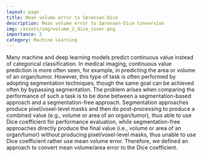 ```yaml
---
layout: page
title: Mean volume error to Sørensen-Dice
description: Mean volume error to Sørensen-Dice Conversion
img: /assets/img/volume_2_dice_cover.png
importance: 2
category: Machine Learning
---
```


Many machine and deep learning models predict continuous value instead of categorical classification. In medical imaging, continuous value prediction is more often seen, for example, in predicting the area or volume of an organ/tumor. However, this type of task is often performed by adopting segmentation techniques, though the same goal can be achieved often by bypassing segmentation. The problem arises when comparing the performance of such a task is to be done between a segmentation-based approach and a segmentation-free approach. Segmentation approaches produce pixel/voxel-level masks and then do post-processing to produce a combined value (e.g., volume or area of an organ/tumor), thus able to use Dice coefficient for performance evaluation, while segmentation-free approaches directly produce the final value (i.e., volume or area of an organ/tumor) without producing pixel/voxel-level masks, thus unable to use Dice coefficient rather use mean volume error. Therefore, we defined an approach to convert mean volume/area error to the Dice coefficient. 


<div class="row">
    <div class="col-sm mt-3 mt-md-0">
        <img class="img-fluid rounded z-depth-1" src="{{ '/assets/img/volume_2_dice_figure.png' | relative_url }}" alt="" title="example image"/>
    </div>
</div>

